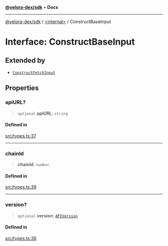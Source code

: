 [**@velora-dex/sdk**](../../README.md) • **Docs**

***

[@velora-dex/sdk](../../globals.md) / [\<internal\>](../README.md) / ConstructBaseInput

# Interface: ConstructBaseInput

## Extended by

- [`ConstructFetchInput`](../../interfaces/ConstructFetchInput.md)

## Properties

### apiURL?

> `optional` **apiURL**: `string`

#### Defined in

[src/types.ts:37](https://github.com/VeloraDEX/sdk/blob/master/src/types.ts#L37)

***

### chainId

> **chainId**: `number`

#### Defined in

[src/types.ts:39](https://github.com/VeloraDEX/sdk/blob/master/src/types.ts#L39)

***

### version?

> `optional` **version**: [`APIVersion`](../../type-aliases/APIVersion.md)

#### Defined in

[src/types.ts:38](https://github.com/VeloraDEX/sdk/blob/master/src/types.ts#L38)
